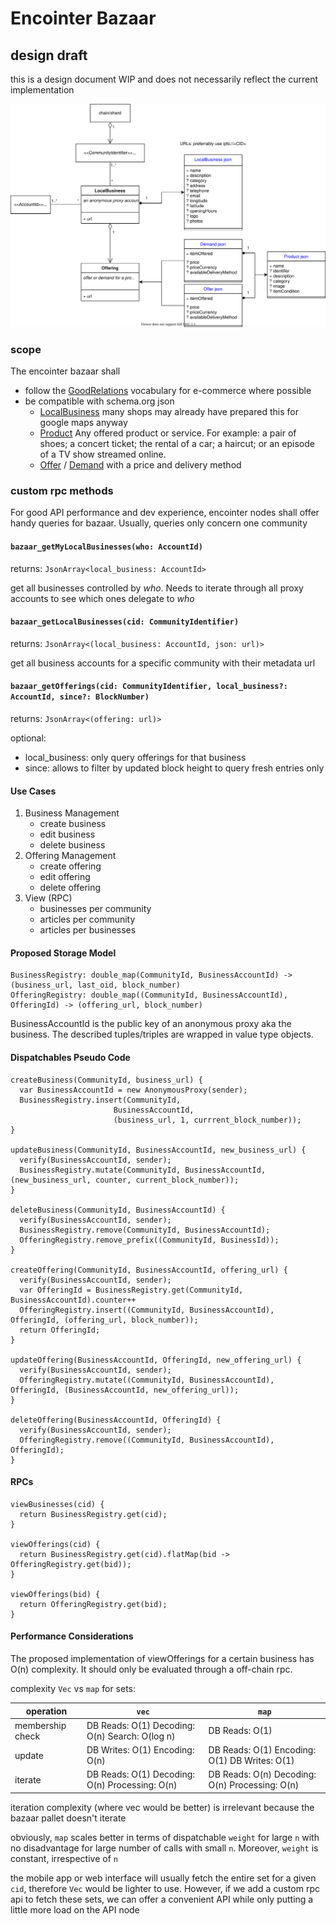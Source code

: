 # Encointer Bazaar

## design draft

this is a design document WIP and does not necessarily reflect the current implementation

![class diagram](./BazaarClassDiagram.svg)

### scope

The encointer bazaar shall 

* follow the [GoodRelations](http://wiki.goodrelations-vocabulary.org/Documentation) vocabulary for e-commerce where possible
* be compatible with schema.org json
  * [LocalBusiness](https://schema.org/LocalBusiness) many shops may already have prepared this for google maps anyway
  * [Product](https://schema.org/Product) Any offered product or service. For example: a pair of shoes; a concert ticket; the rental of a car; a haircut; or an episode of a TV show streamed online.
  * [Offer](https://schema.org/Offer) / [Demand](https://schema.org/Demand) with a price and delivery method

### custom rpc methods

For good API performance and dev experience, encointer nodes shall offer handy queries for bazaar. Usually, queries only concern one community

#### `bazaar_getMyLocalBusinesses(who: AccountId)`

returns: `JsonArray<local_business: AccountId>`

get all businesses controlled by *who*. Needs to iterate through all proxy accounts to see which ones delegate to *who*

#### `bazaar_getLocalBusinesses(cid: CommunityIdentifier)`

returns: `JsonArray<(local_business: AccountId, json: url)>`

get all business accounts for a specific community with their metadata url

#### `bazaar_getOfferings(cid: CommunityIdentifier, local_business?: AccountId, since?: BlockNumber)`

returns: `JsonArray<(offering: url)>`

optional:
* local_business: only query offerings for that business
* since: allows to filter by updated block height to query fresh entries only


#### Use Cases

1. Business Management   
   * create business
   * edit business
   * delete business
2. Offering Management
   * create offering
   * edit offering
   * delete offering
3. View (RPC)
   * businesses per community
   * articles per community
   * articles per businesses

#### Proposed Storage Model

```
BusinessRegistry: double_map(CommunityId, BusinessAccountId) -> (business_url, last_oid, block_number)
OfferingRegistry: double_map((CommunityId, BusinessAccountId), OfferingId) -> (offering_url, block_number)
```

BusinessAccountId is the public key of an anonymous proxy aka the business.
The described tuples/triples are wrapped in value type objects.

#### Dispatchables Pseudo Code

```
createBusiness(CommunityId, business_url) {
  var BusinessAccountId = new AnonymousProxy(sender);
  BusinessRegistry.insert(CommunityId, 
                       BusinessAccountId, 
                       (business_url, 1, currrent_block_number));
}
  
updateBusiness(CommunityId, BusinessAccountId, new_business_url) {
  verify(BusinessAccountId, sender);
  BusinessRegistry.mutate(CommunityId, BusinessAccountId, (new_business_url, counter, current_block_number));
} 

deleteBusiness(CommunityId, BusinessAccountId) {
  verify(BusinessAccountId, sender);
  BusinessRegistry.remove(CommunityId, BusinessAccountId);
  OfferingRegistry.remove_prefix((CommunityId, BusinessId));
}

createOffering(CommunityId, BusinessAccountId, offering_url) {
  verify(BusinessAccountId, sender);
  var OfferingId = BusinessRegistry.get(CommunityId, BusinessAccountId).counter++
  OfferingRegistry.insert((CommunityId, BusinessAccountId), OfferingId, (offering_url, block_number));
  return OfferingId;
}
  
updateOffering(BusinessAccountId, OfferingId, new_offering_url) {
  verify(BusinessAccountId, sender);
  OfferingRegistry.mutate((CommunityId, BusinessAccountId), OfferingId, (BusinessAccountId, new_offering_url));
} 

deleteOffering(BusinessAccountId, OfferingId) {
  verify(BusinessAccountId, sender);
  OfferingRegistry.remove((CommunityId, BusinessAccountId), OfferingId);
}
```

#### RPCs

```
viewBusinesses(cid) {
  return BusinessRegistry.get(cid);
}
  
viewOfferings(cid) {
  return BusinessRegistry.get(cid).flatMap(bid -> OfferingRegistry.get(bid));
}

viewOfferings(bid) {
  return OfferingRegistry.get(bid);
}
```

#### Performance Considerations

The proposed implementation of viewOfferings for a certain business has O(n) complexity. It should only be evaluated through a off-chain rpc.

complexity `Vec` vs `map` for sets:

|operation| `vec` | `map` |
|----|----|-----|
|membership check | DB Reads: O(1) Decoding: O(n) Search: O(log n) | DB Reads: O(1) |
|update | DB Writes: O(1) Encoding: O(n) |DB Reads: O(1) Encoding: O(1) DB Writes: O(1) |
| iterate| DB Reads: O(1) Decoding: O(n) Processing: O(n)|DB Reads: O(n) Decoding: O(n) Processing: O(n) |

iteration complexity (where vec would be better) is irrelevant because the bazaar pallet doesn't iterate

obviously, `map` scales better in terms of dispatchable `weight` for large `n` with no disadvantage for large number of calls with small `n`. Moreover, `weight` is constant, irrespective of `n`

the mobile app or web interface will usually fetch the entire set for a given `cid`, therefore `Vec` would be lighter to use. However, if we add a custom rpc api to fetch these sets, we can offer a convenient API while only putting a little more load on the API node
